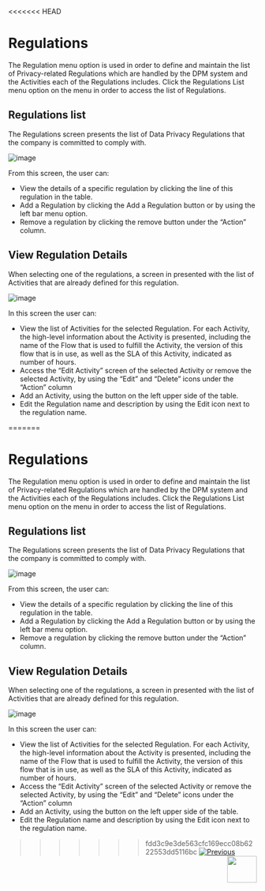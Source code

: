<<<<<<< HEAD
# Regulations  

The Regulation menu option is used in order to define and maintain the list of Privacy-related Regulations which are handled by the DPM system and the Activities each of the Regulations includes.
Click the Regulations List menu option on the menu in order to access the list of Regulations.

## Regulations list

The Regulations screen presents the list of Data Privacy Regulations that the company is committed to comply with. 

 ![image](images/Figure_19_Regulations_List.png)

From this screen, the user can:

- View the details of a specific regulation by clicking the line of this regulation in the table.
- Add a Regulation by clicking the Add a Regulation button or by using the left bar menu option.
- Remove a regulation by clicking the remove button under the “Action” column.

## View Regulation Details

When selecting one of the regulations, a screen in presented with the list of Activities that are already defined for this regulation.

 ![image](images/Figure_20_Activity_list_for_a_Regulation.png)

In this screen the user can:

- View the list of Activities for the selected Regulation. For each Activity, the high-level information about the Activity is presented, including the name of the Flow that is used to fulfill the Activity, the version of this flow that is in use, as well as the SLA of this Activity, indicated as number of hours.
- Access the “Edit Activity” screen of the selected Activity or remove the selected Activity, by using the “Edit” and “Delete” icons under the “Action” column
- Add an Activity, using the button on the left upper side of the table.
- Edit the Regulation name and description by using the Edit icon next to the regulation name. 



=======
# Regulations  

The Regulation menu option is used in order to define and maintain the list of Privacy-related Regulations which are handled by the DPM system and the Activities each of the Regulations includes.
Click the Regulations List menu option on the menu in order to access the list of Regulations.

## Regulations list

The Regulations screen presents the list of Data Privacy Regulations that the company is committed to comply with. 

 ![image](images/Figure_19_Regulations_List.png)

From this screen, the user can:

- View the details of a specific regulation by clicking the line of this regulation in the table.
- Add a Regulation by clicking the Add a Regulation button or by using the left bar menu option.
- Remove a regulation by clicking the remove button under the “Action” column.

## View Regulation Details

When selecting one of the regulations, a screen in presented with the list of Activities that are already defined for this regulation.

 ![image](images/Figure_20_Activity_list_for_a_Regulation.png)

In this screen the user can:

- View the list of Activities for the selected Regulation. For each Activity, the high-level information about the Activity is presented, including the name of the Flow that is used to fulfill the Activity, the version of this flow that is in use, as well as the SLA of this Activity, indicated as number of hours.
- Access the “Edit Activity” screen of the selected Activity or remove the selected Activity, by using the “Edit” and “Delete” icons under the “Action” column
- Add an Activity, using the button on the left upper side of the table.
- Edit the Regulation name and description by using the Edit icon next to the regulation name. 



>>>>>>> fdd3c9e3de563cfc169ecc08b6222553dd5116bc
[![Previous](/articles/images/Previous.png)](/articles/100_DPM_User_Guide/02_Admin_Module/07_Operations.md)[<img align="right" width="60" height="54" src="/articles/images/Next.png">](/articles/100_DPM_User_Guide/02_Admin_Module/09_Activities.md)